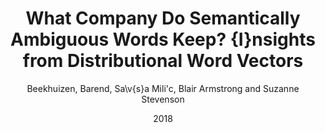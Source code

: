 ---
author: Beekhuizen, Barend, Sa\v{s}a Mili\'c, Blair Armstrong and Suzanne Stevenson
date: 2018
title: What Company Do Semantically Ambiguous Words Keep? {I}nsights from Distributional Word Vectors
category: proceedings
booktitle: {Proceedings of the 40th Annual Meeting of the Cognitive Science Society}
---